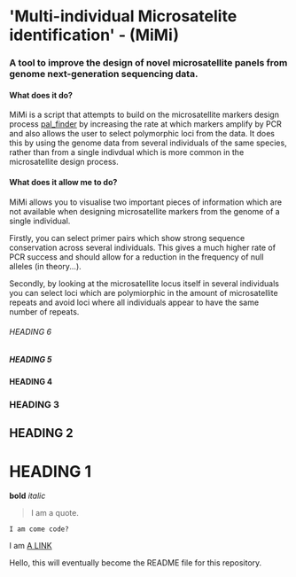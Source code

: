 # 'Multi-individual Microsatelite identification' - (MiMi)
### A tool to improve the design of novel microsatellite panels from genome next-generation sequencing data.

#### What does it do?
MiMi is a script that attempts to build on the microsatellite markers design process [pal_finder](https://sourceforge.net/projects/palfinder/)
by increasing the rate at which markers amplify by PCR and also allows the user to select polymorphic loci from the data. It does this by
using the genome data from several individuals of the same species, rather than from a single indivdual which is more common in the microsatellite
design process.


#### What does it allow me to do?
MiMi allows you to visualise two important pieces of information which are not available when designing microsatellite markers from the genome of a single individual.

Firstly, you can select primer pairs which show strong sequence conservation across several individuals. This gives a much higher rate of PCR success and should allow for a 
reduction in the frequency of null alleles (in theory...).

Secondly, by looking at the microsatellite locus itself in several individuals you can select loci which are polymiorphic in the amount of microsatellite repeats
and avoid loci where all individuals appear to have the same number of repeats.

###### HEADING 6
##### HEADING 5
#### HEADING 4
### HEADING 3
## HEADING 2
# HEADING 1

**bold**
*italic*

> I am a quote.

```
I am come code?
```

I am [A LINK](graemefox.github.io)

Hello, this will eventually become the README file for this repository.


